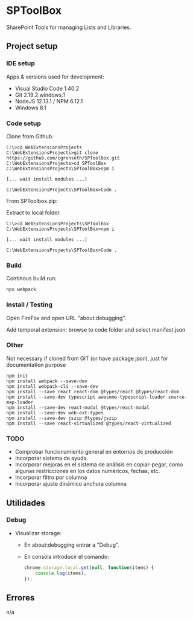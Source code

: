 # SPToolBox

SharePoint Tools for managing Lists and Libraries.

## Project setup

### IDE setup

Apps & versions used for development:

- Visual Studio Code 1.40.2
- Git 2.19.2.windows.1
- NodeJS 12.13.1 / NPM 6.12.1
- Windows 8.1

### Code setup

Clone from Github:

```node
C:\>cd WebExtensionsProjects
C:\WebExtensionsProjects>git clone https://github.com/cgronseth/SPToolBox.git
C:\WebExtensionsProjects>cd SPToolBox
C:\WebExtensionsProjects\SPToolBox>npm i

[... wait install modules ...]

C:\WebExtensionsProjects\SPToolBox>Code .
```

From SPToolbox.zip:

Extract to local folder.

```node
C:\>cd WebExtensionsProjects\SPToolBox
C:\WebExtensionsProjects\SPToolBox>npm i

[... wait install modules ...]

C:\WebExtensionsProjects\SPToolBox>Code .
```

### Build

Continous build run:

```node
npx webpack
```

### Install / Testing

Open FireFox and open URL "about:debugging".

Add temporal extension: browse to code folder and select manifest.json

### Other

Not necessary if cloned from GIT (or have package.json), just for documentation purpose

```node
npm init
npm install webpack --save-dev
npm install webpack-cli --save-dev
npm install --save react react-dom @types/react @types/react-dom
npm install --save-dev typescript awesome-typescript-loader source-map-loader
npm install --save-dev react-modal @types/react-modal
npm install --save-dev web-ext-types
npm install --save-dev jszip @types/jszip
npm install --save react-virtualized @types/react-virtualized
```

### TODO

- Comprobar funcionamiento general en entornos de producción
- Incorporar sistema de ayuda.
- Incorporar mejoras en el sistema de análisis en copiar-pegar, como algunas restricciones en los datos numéricos, fechas, etc.
- Incorporar filtro por columna
- Incorporar ajuste dinámico anchura columna

## Utilidades

### Debug

- Visualizar storage:
  - En about:debugging entrar a "Debug".
  - En consola introducir el comando:

    ```javascript
    chrome.storage.local.get(null, function(items) {
        console.log(items);
    });
    ```

## Errores

n/a
